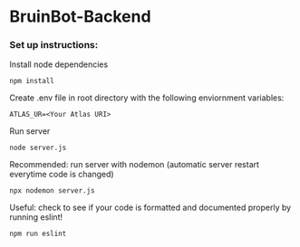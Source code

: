 # BruinBot-Backend

### Set up instructions:

Install node dependencies
```
npm install
```

Create .env file in root directory with the following enviornment variables:
```
ATLAS_UR=<Your Atlas URI>
```

Run server
```
node server.js
```

Recommended: run server with nodemon (automatic server restart everytime code is changed)
```
npx nodemon server.js
```

Useful: check to see if your code is formatted and documented properly by running eslint!
```
npm run eslint
```